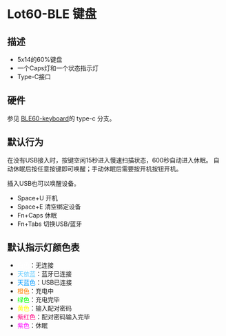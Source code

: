 # Lot60-BLE 键盘

## 描述

- 5x14的60%键盘
- 一个Caps灯和一个状态指示灯
- Type-C接口

## 硬件

参见 [BLE60-keyboard](https://github.com/Lotlab/BLE60-keyboard)的 type-c 分支。

## 默认行为

在没有USB接入时，按键空闲15秒进入慢速扫描状态，600秒自动进入休眠。
自动休眠后按任意按键即可唤醒；手动休眠后需要按开机按钮开机。

插入USB也可以唤醒设备。

- Space+U 开机
- Space+E 清空绑定设备
- Fn+Caps 休眠
- Fn+Tabs 切换USB/蓝牙

## 默认指示灯颜色表

- <span style="color: #FFFFFF">白色</span>：无连接
- <span style="color: #66CCFF">天依蓝</span>：蓝牙已连接
- <span style="color: #0099FF">天蓝色</span>：USB已连接
- <span style="color: #FF8000">橙色</span>：充电中
- <span style="color: #00FF00">绿色</span>：充电完毕
- <span style="color: #FFFF00">黄色</span>：输入配对密码
- <span style="color: #FF0080">紫红色</span>：配对密码输入完毕
- <span style="color: #FF00FF">紫色</span>：休眠

